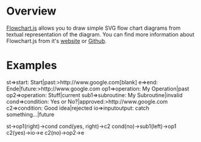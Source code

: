 <style>
.pre {
	display:       block;
	unicode-bidi:  embed;
	font-family:   monospace;
	white-space:   pre;
}
</style>



# Overview

[Flowchart.js](http://flowchart.js.org) allows you to draw simple SVG flow chart diagrams from textual representation of the diagram.  You can find more information about Flowchart.js from it's [website](http://flowchart.js.org) or [Github](https://github.com/adrai/flowchart.js).


# Examples

<div id="diagram"></div>


<div class="diagram">
st=>start: Start|past:>http://www.google.com[blank]
e=>end: Ende|future:>http://www.google.com
op1=>operation: My Operation|past
op2=>operation: Stuff|current
sub1=>subroutine: My Subroutine|invalid
cond=>condition: Yes 
or No?|approved:>http://www.google.com
c2=>condition: Good idea|rejected
io=>inputoutput: catch something...|future

st->op1(right)->cond
cond(yes, right)->c2
cond(no)->sub1(left)->op1
c2(yes)->io->e
c2(no)->op2->e
</div>




<script src ="raphael-min.js"></script>
<script src ="flowchart-1.4.0.js"></script>
<script src ="jquery-plugin.js"></script>
<script src ="data.js"></script>

<script>
$(".diagram").flowchart();
</script>